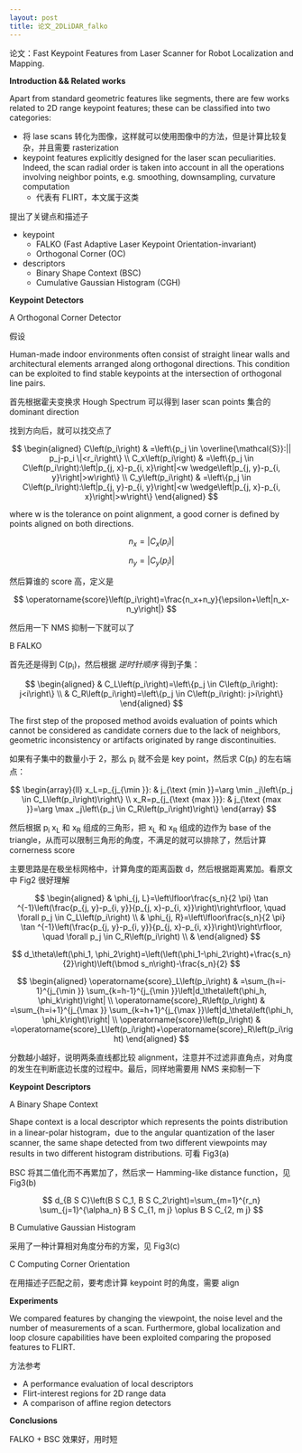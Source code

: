 ```yaml
---
layout: post
title: 论文_2DLiDAR_falko
---
```


论文：Fast Keypoint Features from Laser Scanner for Robot Localization and Mapping. 

**Introduction && Related works**

Apart from standard geometric features like segments, there are few works related to 2D range keypoint features; these can be classified into two categories:

- 将 lase scans 转化为图像，这样就可以使用图像中的方法，但是计算比较复杂，并且需要 rasterization
- keypoint features explicitly designed for the laser scan peculiarities. Indeed, the scan radial order is taken into account in all the operations involving neighbor points, e.g. smoothing, downsampling, curvature computation
  - 代表有 FLIRT，本文属于这类

提出了关键点和描述子

- keypoint
  - FALKO (Fast Adaptive Laser Keypoint Orientation-invariant) 
  - Orthogonal Corner (OC)
- descriptors
  - Binary Shape Context (BSC)
  - Cumulative Gaussian Histogram (CGH)

**Keypoint Detectors**

A Orthogonal Corner Detector

假设

Human-made indoor environments often consist of straight linear walls and architectural elements arranged along orthogonal directions. This condition can be exploited to find stable keypoints at the intersection of orthogonal line pairs.

首先根据霍夫变换求 Hough Spectrum 可以得到 laser scan points 集合的 dominant direction 

找到方向后，就可以找交点了

$$
\begin{aligned}
C\left(p_i\right) & =\left\{p_j \in \overline{\mathcal{S}}:|| p_j-p_i \|<r_i\right\} \\
C_x\left(p_i\right) & =\left\{p_j \in C\left(p_i\right):\left|p_{j, x}-p_{i, x}\right|<w \wedge\left|p_{j, y}-p_{i, y}\right|>w\right\} \\
C_y\left(p_i\right) & =\left\{p_j \in C\left(p_i\right):\left|p_{j, y}-p_{i, y}\right|<w \wedge\left|p_{j, x}-p_{i, x}\right|>w\right\}
\end{aligned}
$$

where w is the tolerance on point alignment, a good corner is defined by points aligned on both directions.

$$
n_x=\left|C_x\left(p_i\right)\right|
$$

$$
n_y=\left|C_y\left(p_i\right)\right|
$$

然后算谁的 score 高，定义是

$$
\operatorname{score}\left(p_i\right)=\frac{n_x+n_y}{\epsilon+\left|n_x-n_y\right|}
$$

然后用一下 NMS 抑制一下就可以了

B FALKO

首先还是得到 C(p<sub>i</sub>)，然后根据 *逆时针顺序* 得到子集：

$$
\begin{aligned}
& C_L\left(p_i\right)=\left\{p_j \in C\left(p_i\right): j<i\right\} \\
& C_R\left(p_i\right)=\left\{p_j \in C\left(p_i\right): j>i\right\}
\end{aligned}
$$

The first step of the proposed method avoids evaluation of points which cannot be considered as candidate corners due to the lack of neighbors, geometric inconsistency or artifacts originated by range discontinuities.

如果有子集中的数量小于 2，那么 p<sub>i</sub> 就不会是 key point，然后求 C(p<sub>i</sub>) 的左右端点：

$$
\begin{array}{ll}
x_L=p_{j_{\min }}: & j_{\text {min }}=\arg \min _j\left\{p_j \in C_L\left(p_i\right)\right\} \\
x_R=p_{j_{\text {max }}}: & j_{\text {max }}=\arg \max _j\left\{p_j \in C_R\left(p_i\right)\right\}
\end{array}
$$

然后根据 p<sub>i</sub> x<sub>L</sub> 和 x<sub>R</sub> 组成的三角形，把 x<sub>L</sub> 和 x<sub>R</sub> 组成的边作为 base of the triangle，从而可以限制三角形的角度，不满足的就可以排除了，然后计算 cornerness score 

主要思路是在极坐标网格中，计算角度的距离函数 d，然后根据距离累加。看原文中 Fig2 很好理解

$$
\begin{aligned}
& \phi_{j, L}=\left\lfloor\frac{s_n}{2 \pi} \tan ^{-1}\left(\frac{p_{j, y}-p_{i, y}}{p_{j, x}-p_{i, x}}\right)\right\rfloor, \quad \forall p_j \in C_L\left(p_i\right) \\
& \phi_{j, R}=\left\lfloor\frac{s_n}{2 \pi} \tan ^{-1}\left(\frac{p_{j, y}-p_{i, y}}{p_{j, x}-p_{i, x}}\right)\right\rfloor, \quad \forall p_j \in C_R\left(p_i\right) \\
&
\end{aligned}
$$

$$
d_\theta\left(\phi_1, \phi_2\right)=\left(\left(\phi_1-\phi_2\right)+\frac{s_n}{2}\right)\left(\bmod s_n\right)-\frac{s_n}{2}
$$

$$
\begin{aligned}
\operatorname{score}_L\left(p_i\right) & =\sum_{h=i-1}^{j_{\min }} \sum_{k=h-1}^{j_{\min }}\left|d_\theta\left(\phi_h, \phi_k\right)\right| \\
\operatorname{score}_R\left(p_i\right) & =\sum_{h=i+1}^{j_{\max }} \sum_{k=h+1}^{j_{\max }}\left|d_\theta\left(\phi_h, \phi_k\right)\right| \\
\operatorname{score}\left(p_i\right) & =\operatorname{score}_L\left(p_i\right)+\operatorname{score}_R\left(p_i\right)
\end{aligned}
$$

分数越小越好，说明两条直线都比较 alignment，注意并不过滤非直角点，对角度的发生在判断底边长度的过程中。最后，同样地需要用 NMS 来抑制一下

**Keypoint Descriptors**

A Binary Shape Context

Shape context is a local descriptor which represents the points distribution in a linear-polar histogram，due to the angular quantization of the laser scanner, the same shape detected from two different viewpoints may results in two different histogram distributions. 可看 Fig3(a)

BSC 将其二值化而不再累加了，然后求一 Hamming-like distance function，见 Fig3(b)

$$
d_{B S C}\left(B S C_1, B S C_2\right)=\sum_{m=1}^{r_n} \sum_{j=1}^{\alpha_n} B S C_{1, m j} \oplus B S C_{2, m j}
$$

B Cumulative Gaussian Histogram

采用了一种计算相对角度分布的方案，见 Fig3(c)

C Computing Corner Orientation

在用描述子匹配之前，要考虑计算 keypoint 时的角度，需要 align

**Experiments**

We compared features by changing the viewpoint, the noise level and the number of measurements of a scan. Furthermore, global localization and loop closure capabilities have been exploited comparing the proposed features to FLIRT.

方法参考

- A performance evaluation of local descriptors
- Flirt-interest regions for 2D range data
- A comparison of affine region detectors

**Conclusions**

FALKO + BSC 效果好，用时短
